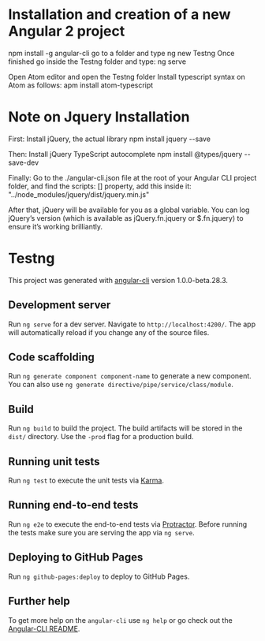 
# Installation and creation of a new Angular 2 project
npm install -g angular-cli
go to a folder and type
ng new Testng
Once finished go inside the Testng folder and type:
ng serve

Open Atom editor and open the Testng folder
Install typescript syntax on Atom as follows:
apm install atom-typescript


# Note on Jquery Installation
First: Install jQuery, the actual library
npm install jquery --save

Then: Install jQuery TypeScript autocomplete
npm install @types/jquery --save-dev

Finally: Go to the ./angular-cli.json file at the root of your Angular CLI project folder, and find the scripts: [] property, add this inside it:
"../node_modules/jquery/dist/jquery.min.js"

After that, jQuery will be available for you as a global variable. You can log jQuery’s version (which is available as jQuery.fn.jquery   or $.fn.jquery) to ensure it’s working brilliantly.


# Testng
This project was generated with [angular-cli](https://github.com/angular/angular-cli) version 1.0.0-beta.28.3.

## Development server
Run `ng serve` for a dev server. Navigate to `http://localhost:4200/`. The app will automatically reload if you change any of the source files.

## Code scaffolding

Run `ng generate component component-name` to generate a new component. You can also use `ng generate directive/pipe/service/class/module`.

## Build

Run `ng build` to build the project. The build artifacts will be stored in the `dist/` directory. Use the `-prod` flag for a production build.

## Running unit tests

Run `ng test` to execute the unit tests via [Karma](https://karma-runner.github.io).

## Running end-to-end tests

Run `ng e2e` to execute the end-to-end tests via [Protractor](http://www.protractortest.org/).
Before running the tests make sure you are serving the app via `ng serve`.

## Deploying to GitHub Pages

Run `ng github-pages:deploy` to deploy to GitHub Pages.

## Further help

To get more help on the `angular-cli` use `ng help` or go check out the [Angular-CLI README](https://github.com/angular/angular-cli/blob/master/README.md).
